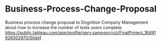 # Business-Process-Change-Proposal
Business process change proposal to Dognition Company Management about how to increase the number of tests users complete.
https://public.tableau.com/app/profile/gary.sampson/viz/FinalProject_16491926502970/Slide1
